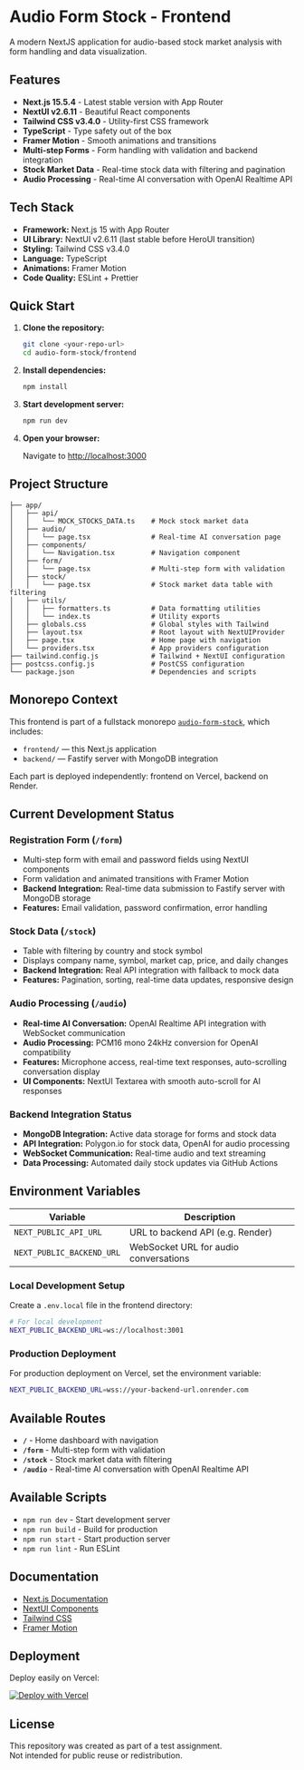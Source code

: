 # Audio Form Stock - Frontend

A modern NextJS application for audio-based stock market analysis with form handling and data visualization.

## Features

- **Next.js 15.5.4** - Latest stable version with App Router
- **NextUI v2.6.11** - Beautiful React components
- **Tailwind CSS v3.4.0** - Utility-first CSS framework
- **TypeScript** - Type safety out of the box
- **Framer Motion** - Smooth animations and transitions
- **Multi-step Forms** - Form handling with validation and backend integration
- **Stock Market Data** - Real-time stock data with filtering and pagination
- **Audio Processing** - Real-time AI conversation with OpenAI Realtime API

## Tech Stack

- **Framework:** Next.js 15 with App Router
- **UI Library:** NextUI v2.6.11 (last stable before HeroUI transition)
- **Styling:** Tailwind CSS v3.4.0
- **Language:** TypeScript
- **Animations:** Framer Motion
- **Code Quality:** ESLint + Prettier

## Quick Start

1. **Clone the repository:**

   ```bash
   git clone <your-repo-url>
   cd audio-form-stock/frontend
   ```

2. **Install dependencies:**

   ```bash
   npm install
   ```

3. **Start development server:**

   ```bash
   npm run dev
   ```

4. **Open your browser:**

   Navigate to [http://localhost:3000](http://localhost:3000)

## Project Structure

```text
├── app/
│   ├── api/
│   │   └── MOCK_STOCKS_DATA.ts    # Mock stock market data
│   ├── audio/
│   │   └── page.tsx               # Real-time AI conversation page
│   ├── components/
│   │   └── Navigation.tsx         # Navigation component
│   ├── form/
│   │   └── page.tsx               # Multi-step form with validation
│   ├── stock/
│   │   └── page.tsx               # Stock market data table with filtering
│   ├── utils/
│   │   ├── formatters.ts          # Data formatting utilities
│   │   └── index.ts               # Utility exports
│   ├── globals.css                # Global styles with Tailwind
│   ├── layout.tsx                 # Root layout with NextUIProvider
│   ├── page.tsx                   # Home page with navigation
│   └── providers.tsx              # App providers configuration
├── tailwind.config.js             # Tailwind + NextUI configuration
├── postcss.config.js              # PostCSS configuration
└── package.json                   # Dependencies and scripts
```

## Monorepo Context

This frontend is part of a fullstack monorepo [`audio-form-stock`](../README.md), which includes:

- `frontend/` — this Next.js application
- `backend/` — Fastify server with MongoDB integration

Each part is deployed independently: frontend on Vercel, backend on Render.

## Current Development Status

### Registration Form (`/form`)

- Multi-step form with email and password fields using NextUI components
- Form validation and animated transitions with Framer Motion
- **Backend Integration:** Real-time data submission to Fastify server with MongoDB storage
- **Features:** Email validation, password confirmation, error handling

### Stock Data (`/stock`)

- Table with filtering by country and stock symbol
- Displays company name, symbol, market cap, price, and daily changes
- **Backend Integration:** Real API integration with fallback to mock data
- **Features:** Pagination, sorting, real-time data updates, responsive design

### Audio Processing (`/audio`)

- **Real-time AI Conversation:** OpenAI Realtime API integration with WebSocket communication
- **Audio Processing:** PCM16 mono 24kHz conversion for OpenAI compatibility
- **Features:** Microphone access, real-time text responses, auto-scrolling conversation display
- **UI Components:** NextUI Textarea with smooth auto-scroll for AI responses

### Backend Integration Status

- **MongoDB Integration:** Active data storage for forms and stock data
- **API Integration:** Polygon.io for stock data, OpenAI for audio processing
- **WebSocket Communication:** Real-time audio and text streaming
- **Data Processing:** Automated daily stock updates via GitHub Actions

## Environment Variables

| Variable                    | Description                          |
|-----------------------------|--------------------------------------|
| `NEXT_PUBLIC_API_URL`       | URL to backend API (e.g. Render)     |
| `NEXT_PUBLIC_BACKEND_URL`   | WebSocket URL for audio conversations |

### Local Development Setup

Create a `.env.local` file in the frontend directory:

```bash
# For local development
NEXT_PUBLIC_BACKEND_URL=ws://localhost:3001
```

### Production Deployment

For production deployment on Vercel, set the environment variable:

```bash
NEXT_PUBLIC_BACKEND_URL=wss://your-backend-url.onrender.com
```

## Available Routes

- **`/`** - Home dashboard with navigation
- **`/form`** - Multi-step form with validation
- **`/stock`** - Stock market data with filtering
- **`/audio`** - Real-time AI conversation with OpenAI Realtime API

## Available Scripts

- `npm run dev` - Start development server
- `npm run build` - Build for production
- `npm run start` - Start production server
- `npm run lint` - Run ESLint

## Documentation

- [Next.js Documentation](https://nextjs.org/docs)
- [NextUI Components](https://nextui.org/docs)
- [Tailwind CSS](https://tailwindcss.com/docs)
- [Framer Motion](https://www.framer.com/motion/)

## Deployment

Deploy easily on Vercel:

[![Deploy with Vercel](https://vercel.com/button)](https://vercel.com/new/clone?repository-url=https://github.com/your-username/audio-form-stock)

## License

This repository was created as part of a test assignment.  
Not intended for public reuse or redistribution.
